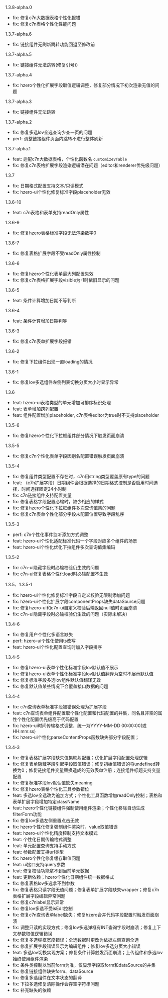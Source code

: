 1.3.8-alpha.0
- fix: 修复c7n大数据表格个性化报错
- fix: 修复c7n表格个性化性能问题

1.3.7-alpha.6
- fix: 链接组件无刷新跳转功能回退至修改前

1.3.7-alpha.5
- fix: 链接组件无法跳转(修复引号))

1.3.7-alpha.4
- fix: hzero个性化扩展字段取值逻辑调整，修复部分情况下初次渲染无值的问题

1.3.7-alpha.3
- fix: 链接组件无法跳转

1.3.7-alpha.2
- fix: 修复多选lov全选查询少查一页的问题
- perf: 调整链接组件页面内跳转不进行整体刷新

1.3.7-alpha.1
- feat: 适配c7n大数据表格，个性化函数名 `customizeVTable`
- fix: 修复c7n表格扩展字段渲染逻辑潜在问题（editor和renderer优先级问题）

1.3.7
- fix: 日期格式配置支持文本/只读模式
- fix: hzero-ui个性化修复标准字段placeholder无效

1.3.6-10
- feat: c7n表格和表单支持readOnly属性

1.3.6-9
- fix: 修复hzero表格标准字段无法渲染数字0

1.3.6-7
- fix: 修复表格扩展字段不受readOnly属性控制

1.3.6-6
- fix: 修复hzero个性化表单最大列配置失效
- fix: 修复c7n表格扩展字段visible为-1时依旧显示的问题

1.3.6-5
- feat: 条件计算增加日期不等判断

1.3.6-4
- feat: 条件计算增加日期判等

1.3.6-3
- fix: 修复c7n表单扩展字段报错

1.3.6-2
- fix: 修复下拉组件出现一直loading的情况

1.3.6-1
- fix: 修复lov多选组件左侧列表切换分页大小时显示异常

1.3.6
- feat: hzero-ui表格类型的单元增加可排序标识处理
- feat: 表单增加跨列配置
- feat: 组件配置增加placeholder, c7n表格editor为true时不支持placeholder

1.3.5-6
- fix: 修复hzero个性化下拉框组件部分情况下触发页面崩溃

1.3.5-5
- fix: 修复c7n个性化表单字段因别名配置错误触发页面崩溃

1.3.5-4
- fix: 修复组件类型配置不存在时，c7n用string类型覆盖原有type的问题
- feat: （c7n扩展字段）日期组件会根据选择的日期格式控制是否启用时间选择，时间选择固定24小时制
- fix: c7n链接组件支持配置变量
- fix: 修复表格字段配置必输时，缺少相应的样式
- fix: 修复hzero个性化下拉框组件多次查询值集的问题
- fix: 修复c7n表单个性化部分字段未配置位置导致字段乱序

1.3.5-3
- perf: c7n个性化事件监听添加方式调整
- feat: hzero-ui个性化适配标准代码一个字段对应多个组件的场景
- feat: hzero-ui个性化优化下拉组件多次查询值集编码

1.3.5-2
- fix: c7n-ui隐藏字段时必输校验仍生效的问题
- fix: c7n-ui修复表格个性化load时必输配置不生效

1.3.5、1.3.5-1
- fix: hzero-ui个性化修复标准字段自定义校验无限制添加问题
- fix: hzero-ui个性化扩展字段componentProps缺失dataSource问题
- fix: 修复hzero-ui和c7n-ui自定义校验后端返回null值时页面崩溃
- fix: c7n-ui隐藏字段时必输校验仍生效的问题（实际未解决）

1.3.4-6
- fix: 修复用户个性化多语言缺失
- perf: hzero-ui个性化使用ts改写
- feat: hzero-ui个性化配置查询时加入字段排序

1.3.4-5
- fix: 修复hzero-ui表单个性化标准字段lov默认值不展示
- fix: 修复hzero-ui表单个性化标准字段lov默认值翻译为空时不展示默认值
- fix: 修复标准字段多选lov组件默认值翻译无效
- fix: 修复默认值某些情况下会覆盖接口数据的问题


1.3.4-4
- fix: c7n查询表单标准字段被错误处理为扩展字段
- feat: c7n查询表单组件配置取个性化配置和代码配置的并集，同名且非空的属性个性化配置优先级高于代码配置
- fix: hzero-ui时间传输格式调整，统一为YYYY-MM-DD 00:00:00(或HH:mm:ss)
- fix: hzero-ui个性化parseContentProps函数缺失部分字段配置；

1.3.4-3
- fix: 修复表格扩展字段缺失值集映射配置；优化扩展字段配置处理逻辑
- fix: 修复表单隐藏字段引起字段取值错误；修复初始值错误的将undefined转换为0；修复链接组件变量替换造成的无效表单注册；连接组件标题支持变量配置
- fix: 修复标准字段lov默认值缺失meaning
- fix: 修复hzero表格个性化工具参数错位
- feat: 多选lov全选改为追加方式；个性化工具函数增加readOnly控制；表格和表单扩展字段增加特定className
- feat: hzero个性化链接组件强制使用组件渲染；个性化移除自动生成filterForm功能
- fix: 修复lov多选左侧重置点击无效
- fix: hzero个性化修复强制组件渲染时，value取值错误
- feat: hzero-ui个性化精度控制支持文本模式
- feat: 个性化日期传输格式调整
- feat: 单元配置查询支持手动方式
- feat: 参数配置支持url类型
- fix: hzero个性化修复缓存取值问题
- feat: ui接口支持query参数
- feat: 修复校验功能拿不到当前单元数据
- feat: 更新依赖；hzero个性化日期组件统一数据格式
- fix: 修复表格lov多选拿不到参数
- fix: 修复表格只读字段无值问题；修复表单扩展字段缺失wrapper；修复c7n表格扩展字段编辑异常问题
- fix: 修复c7nlabel显示异常
- fix: 修复lov多选不受isEdit控制
- fix: 修复c7n查询表单label缺失；修复hzero合并代码字段配置时触发页面崩溃
- fix: 调整只读的实现方式；修复lov多选弹框有INT查询字段时崩溃；修复上下文参数取值逻辑错误
- fix: 修复多选弹框宽度错误；全选数据时更改为依据左侧查询全选
- fix: 修复扩展字段错误显示为编辑组件；修复lov多选分页大小错误
- feat: 多选lov切换实现方案；修复条件计算触发页面崩溃；上传组件和多选lov始终使用组件渲染
- fix: 条件类控制以当前form为准，仅显示字段取form和dataSource的并集
- fix: 修复链接组件缺失form、dataSource
- fix: 修复多选组件在文本状态的翻译
- fix: 下拉多选修复清除操作会存空字符串问题
- fix: 补充缺失的依赖
